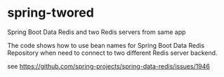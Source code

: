 # spring-twored
Spring Boot Data Redis and two Redis servers from same app

The code shows how to use bean names for Spring Boot Data Redis Repository when need to connect to two different Redis server backend.

see https://github.com/spring-projects/spring-data-redis/issues/1946
